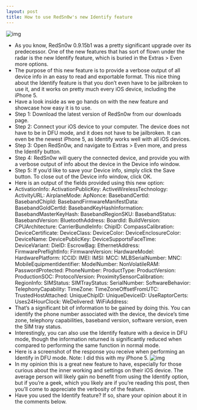 ```yaml
---
layout: post
title: How to use RedSn0w's new Identify feature
---
```

![img](http://media.idownloadblog.com/wp-content/uploads/2012/10/Identify-RedSn0w.jpg)
* As you know, RedSn0w 0.9.15b1 was a pretty significant upgrade over its predecessor. One of the new features that has sort of flown under the radar is the new Identify feature, which is buried in the Extras > Even more options.
* The purpose of this new feature is to provide a verbose output of all device info in an easy to read and exportable format. This nice thing about the Identify feature is that you don’t even have to be jailbroken to use it, and it works on pretty much every iOS device, including the iPhone 5.
* Have a look inside as we go hands on with the new feature and showcase how easy it is to use.
* Step 1: Download the latest version of RedSn0w from our downloads page.
* Step 2: Connect your iOS device to your computer. The device does not have to be in DFU mode, and it does not have to be jailbroken. It can even be the newest iPhone 5, as Identify works well with all iOS devices.
* Step 3: Open RedSn0w, and navigate to Extras > Even more, and press the Identify button.
* Step 4: RedSn0w will query the connected device, and provide you with a verbose output of info about the device in the Device info window.
* Step 5: If you’d like to save your Device info, simply click the Save button. To close out of the Device info window, click OK.
* Here is an output of the fields provided using this new option:
* ActivationInfo: ActivationPublicKey: ActiveWirelessTechnology: ActivityURL: AirplaneMode: ApNonce: BasebandCertId: BasebandChipId: BasebandFirmwareManifestData: BasebandGoldCertId: BasebandKeyHashInformation: BasebandMasterKeyHash: BasebandRegionSKU: BasebandStatus: BasebandVersion: BluetoothAddress: BoardId: BuildVersion: CPUArchitecture: CarrierBundleInfo: ChipID: CompassCalibration: DeviceCertificate: DeviceClass: DeviceColor: DeviceEnclosureColor: DeviceName: DevicePublicKey: DeviceSupportsFaceTime: DeviceVariant: DieID: EscrowBag: EthernetAddress: FirmwarePreflightInfo: FirmwareVersion: HardwareModel: HardwarePlatform: ICCID: IMEI: IMSI: MCC: MLBSerialNumber: MNC: MobileEquipmentIdentifier: ModelNumber: NonVolatileRAM: PasswordProtected: PhoneNumber: ProductType: ProductVersion: ProductionSOC: ProtocolVersion: ProximitySensorCalibration: RegionInfo: SIMStatus: SIMTrayStatus: SerialNumber: SoftwareBehavior: TelephonyCapability: TimeZone: TimeZoneOffsetFromUTC: TrustedHostAttached: UniqueChipID: UniqueDeviceID: UseRaptorCerts: Uses24HourClock: WeDelivered: WiFiAddress:
* That’s a significant bit of information to be gained by doing this. You can identify the phone number associated with the device, the device’s time zone, telephony capabilities, baseband version, software version, even the SIM tray status.
* Interestingly, you can also use the Identify feature with a device in DFU mode, though the information returned is significantly reduced when compared to performing the same function in normal mode.
* Here is a screenshot of the response you receive when performing an Identify in DFU mode. Note: I did this with my iPhone 5.
![img](http://media.idownloadblog.com/wp-content/uploads/2012/10/iPhone-5-Device-Info-DFU-Mode-RedSn0w.jpg)
* In my opinion this is a great new feature to have, especially for those curious about the inner working and settings on their iOS device. The average person will likely gain no benefit from using the Identify option, but if you’re a geek, which you likely are if you’re reading this post, then you’ll come to appreciate the verbosity of the feature.
* Have you used the Identify feature? If so, share your opinion about it in the comments below.

